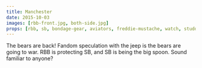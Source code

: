 ```yaml
---
title: Manchester
date: 2015-10-03
images: [rbb-front.jpg, both-side.jpg]
props: [rbb, sb, bondage-gear, aviators, freddie-mustache, watch, studded-black-choker, jeep, label, us-marine-corps-costume]
---
```

The bears are back! Fandom speculation with the jeep is the bears are going to war. RBB is protecting SB, and SB is being the big spoon. Sound familiar to anyone?
